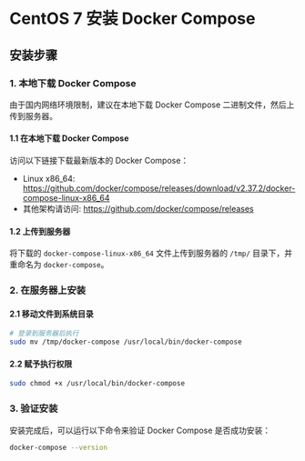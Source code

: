 # CentOS 7 安装 Docker Compose

## 安装步骤

### 1. 本地下载 Docker Compose

由于国内网络环境限制，建议在本地下载 Docker Compose 二进制文件，然后上传到服务器。

#### 1.1 在本地下载 Docker Compose

访问以下链接下载最新版本的 Docker Compose：
- Linux x86_64: https://github.com/docker/compose/releases/download/v2.37.2/docker-compose-linux-x86_64
- 其他架构请访问: https://github.com/docker/compose/releases

#### 1.2 上传到服务器

将下载的 `docker-compose-linux-x86_64` 文件上传到服务器的 `/tmp/` 目录下，并重命名为 `docker-compose`。

### 2. 在服务器上安装

#### 2.1 移动文件到系统目录

```bash
# 登录到服务器后执行
sudo mv /tmp/docker-compose /usr/local/bin/docker-compose
```

#### 2.2 赋予执行权限

```bash
sudo chmod +x /usr/local/bin/docker-compose
```

### 3. 验证安装

安装完成后，可以运行以下命令来验证 Docker Compose 是否成功安装：

```bash
docker-compose --version
```
